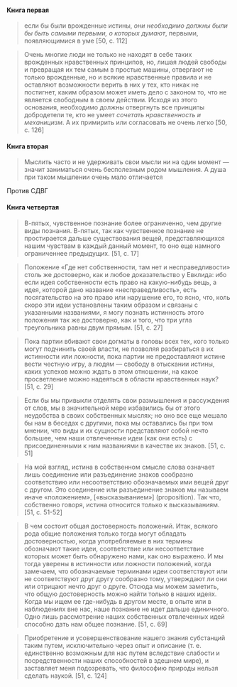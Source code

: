 #### Книга первая
>если бы были врожденные истины, *они необходимо должны были бы быть самыми первыми, о которых думают*, первыми, появляющимися в уме [50, c. 112]

>Очень многие люди не только не находят в себе таких врожденных нравственных принципов, но, лишая людей свободы и превращая их тем самым в простые машины, отвергают не только врожденные, но и всякие нравственные правила и не оставляют возможности верить в них у тех, кто никак не постигнет, каким образом может иметь дело с законом то, что не является свободным в своем действии. Исходя из этого основания, необходимо должны отвергнуть все принципы добродетели те, кто не умеет *сочетать нравственность и механицизм*. А их примирить или согласовать не очень легко [50, c. 126]
#### Книга вторая
>Мыслить часто и не удерживать свои мысли ни на один момент — значит заниматься очень бесполезным родом мышления. А душа при таком мышлении очень мало отличается

Против СДВГ
#### Книга четвертая
>В-пятых, чувственное познание более ограниченно, чем другие виды познания. В-пятых, так как чувственное познание не простирается дальше существования вещей, представляющихся нашим чувствам в каждый данный момент, то оно еще намного ограниченнее предыдущих. [51, c. 17]

 >Положение «Где нет собственности, там нет и несправедливости» столь же достоверно, как и любое доказательство у Евклида: ибо если идея собственности есть право на какую-нибудь вещь, а идея, которой дано название «несправедливость», есть посягательство на это право или нарушение его, то ясно, что, коль скоро эти идеи установлены таким образом и  связаны с указанными названиями, я могу познать истинность этого положения так же достоверно, как и того, что три угла треугольника равны двум прямым. [51, c. 27]
 
 >Пока партии вбивают свои догматы в головы всех тех, кого только могут подчинить своей власти, не позволяя разбираться в их истинности или ложности, пока партии не предоставляют истине вести честную игру, а людям — свободу в отыскании истины, каких успехов можно ждать в этом отношении, на какое просветление можно надеяться в области нравственных наук? [51, c. 29]
 
>Если бы мы привыкли отделять свои размышления и  рассуждения от слов, мы в значительной мере избавились бы от этого неудобства в своих собственных мыслях; но оно все еще мешало бы нам в беседах с другими, пока мы оставались бы при том мнении, что виды и их сущности представляют собой нечто большее, чем наши отвлеченные идеи (как они есть) с присоединенными к ним названиями в качестве их знаков. [51, c. 51]

>На мой взгляд, истина в собственном смысле слова означает лишь соединение или разъединение знаков сообразно соответствию или несоответствию обозначаемых ими вещей друг с другом. Это соединение или  разъединение знаков мы называем иначе «положением», [«высказыванием»] (proposition). Так что, собственно говоря, истина относится только к высказываниям. [51, c. 51-52]

>В чем состоит общая достоверность положений. Итак, всякого рода общие положения только тогда могут обладать достоверностью, когда употребляемые в них  термины обозначают такие идеи, соответствие или  несоответствие которых может быть обнаружено нами, как оно выражено. И мы тогда уверены в истинности или ложности положений, когда замечаем, что обозначаемые терминами идеи соответствуют или не соответствуют друг другу  сообразно тому, утверждают ли они или отрицают нечто друг о друге. Отсюда мы можем заметить, что общую  достоверность можно найти только в наших идеях. Когда мы ищем ее где-нибудь в другом месте, в опыте или в  наблюдениях вне нас, наше познание не идет дальше единичного. Одно лишь рассмотрение наших собственных отвлеченных идей способно дать нам общее познание. [51, c. 69]

>Приобретение и усовершенствование нашего знания субстанций таким путем, исключительно через опыт и описание (т. е. единственно возможным для нас путем вследствие слабости и посредственности наших способностей в здешнем мире), и заставляет меня подозревать, что философию природы нельзя сделать наукой. [51, c. 124]


